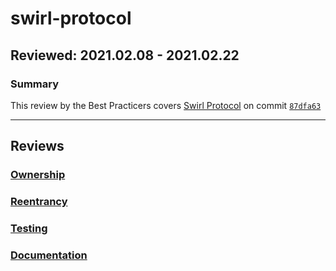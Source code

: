 # swirl-protocol
## Reviewed: 2021.02.08 - 2021.02.22

### Summary
This review by the Best Practicers covers [Swirl Protocol](https://github.com/tonic-finance/swirl-protocol) on commit [`87dfa63`](https://github.com/tonic-finance/swirl-protocol/tree/87dfa63222fffe245ac66258c7afb9a9084e7e1c)

---

## Reviews
### [Ownership](./Ownership.md)
### [Reentrancy](./Reentrancy.md)
### [Testing](./Testing.md)
### [Documentation](./Documentation.md)
